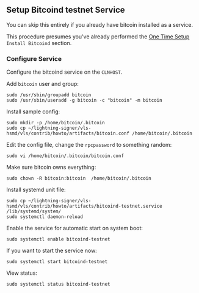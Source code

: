 ## Setup Bitcoind testnet Service

You can skip this entirely if you already have bitcoin installed as a service.

This procedure presumes you've already performed the
[One Time Setup](one-time-setup.md) `Install Bitcoind` section.

### Configure Service

Configure the bitcoind service on the `CLNHOST`.

Add `bitcoin` user and group:
```
sudo /usr/sbin/groupadd bitcoin
sudo /usr/sbin/useradd -g bitcoin -c "bitcoin" -m bitcoin
```

Install sample config:
```
sudo mkdir -p /home/bitcoin/.bitcoin
sudo cp ~/lightning-signer/vls-hsmd/vls/contrib/howto/artifacts/bitcoin.conf /home/bitcoin/.bitcoin
```

Edit the config file, change the `rpcpassword` to something random:
```
sudo vi /home/bitcoin/.bitcoin/bitcoin.conf
```

Make sure bitcoin owns everything:
```
sudo chown -R bitcoin:bitcoin  /home/bitcoin/.bitcoin
```

Install systemd unit file:
```
sudo cp ~/lightning-signer/vls-hsmd/vls/contrib/howto/artifacts/bitcoind-testnet.service /lib/systemd/system/
sudo systemctl daemon-reload
```

Enable the  service for automatic start on system boot:
```
sudo systemctl enable bitcoind-testnet
```

If you want to start the service now:
```
sudo systemctl start bitcoind-testnet
```

View status:
```
sudo systemctl status bitcoind-testnet
```
